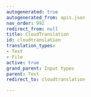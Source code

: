 ```yaml
---
autogenerated: true
autogenerated_from: apis.json
nav_order: 992
redirect_from: null
title: CloudTranslation
id: cloudtranslation
translation_types:
- Text
- File
active: true
grand_parent: Input types
parent: Text
redirect_to: cloudtranslation

---
```


